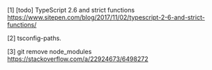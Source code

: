[1] [todo] TypeScript 2.6 and strict functions
https://www.sitepen.com/blog/2017/11/02/typescript-2-6-and-strict-functions/ <br/>

[2] tsconfig-paths. <br/>

[3] git remove node_modules
https://stackoverflow.com/a/22924673/6498272 <br/>